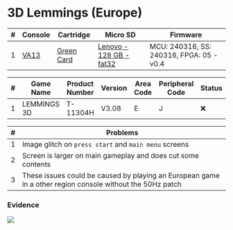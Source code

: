 # 3D Lemmings (Europe)

| #   | Console                                          | Cartridge                                                                        | Micro SD                                                                         | Firmware                                 |
| --- | ------------------------------------------------ | -------------------------------------------------------------------------------- | -------------------------------------------------------------------------------- | ---------------------------------------- |
| 1   | [VA13](../../../../Info/Consoles/VA13/README.md) | [Green Card](../../../../Info/Cartridges/RetroGameParadiseStore/1.32F/README.md) | [Lenovo - 128 GB - fat32](../../../../Info/SdCards/Lenovo/128GB/fat32/README.md) | MCU: 240316, SS: 240316, FPGA: 05 - v0.4 |

| #   | Game Name   | Product Number | Version | Area Code | Peripheral Code | Status | Time Played |
| --- | ----------- | -------------- | ------- | --------- | --------------- | ------ | ----------- |
| 1   | LEMMINGS 3D | T-11304H       | V3.08   | E         | J               | :x:    | 6 minutes   |

| #   | Problems                                                                                                  |
| --- | --------------------------------------------------------------------------------------------------------- |
| 1   | Image glitch on `press start` and `main menu` screens                                                     |
| 2   | Screen is larger on main gameplay and does cut some contents                                              |
| 3   | These issues could be caused by playing an European game in a other region console without the 50Hz patch |

### Evidence

[![](https://img.youtube.com/vi/1D3dBn-tjbw/0.jpg)](https://www.youtube.com/watch?v=1D3dBn-tjbw)
